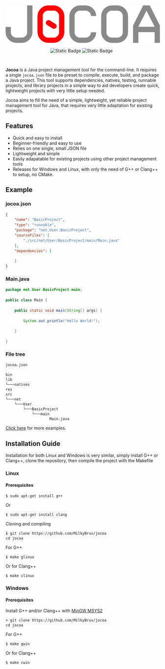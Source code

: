 <p align="center">
  <img src="https://github.com/MilkyBruv/jocoa/blob/main/res/jocoaTitle.png"/>
</p>

<p align="center">
<img alt="Static Badge" src="https://img.shields.io/badge/version-0.2.1-blue">
<img alt="Static Badge" src="https://img.shields.io/badge/license-MIT-green">
<img alt="" src="https://img.shields.io/badge/Linux-FCC624?logo=linux&logoColor=black">
<img alt="" src="https://custom-icon-badges.demolab.com/badge/Windows-0078D6?logo=windows11&logoColor=white">

</p>

<br/>

**Jocoa** is a Java project management tool for the command-line. It requires a single `jocoa.json` file to be preset to compile, execute, build, and package a Java project. This tool supports dependencies, natives, testing, runnable projects, and library projects in a simple way to aid developers create quick, lightweight projects with very little setup needed.

Jocoa aims to fill the need of a simple, lightweight, yet reliable project management tool for Java, that requires very little adaptation for existing projects.

## Features

- Quick and easy to install
- Beginner-friendly and easy to use
- Relies on one single, small JSON file
- Lightweight and simple
- Easily adapatable for existing projects using other project management tools
- Releases for Windows and Linux, with only the need of G++ or Clang++ to setup, no CMake.

## Example

### jocoa.json

```json
{
	"name": "BasicProject",
	"type": "runnable",
	"package": "net.User.BasicProject",
	"sourceFiles": [
		"./src/net/User/BasicProject/main/Main.java"
	],
	"dependencies": [
		
	]
}
```

### Main.java

```java
package net.User.BasicProject.main;

public class Main {

	public static void main(String[] args) {

		System.out.println("Hello World!");

	}

}
```

### File tree

```
jocoa.json

bin
lib
└───natives
res
src
└───net
    └───User
        └───BasicProject
            └───main
                    Main.java
```

[Click here]() for more examples.

## Installation Guide

Installation for both Linux and Windows is very similar, simply install G++ or Clang++, clone the repository, then compile the project with the Makefile

### Linux

#### Prerequisites
```
$ sudo apt-get install g++
```
Or
```
$ sudo apt-get install clang
```

Cloning and compiling
```
$ git clone https://github.com/MilkyBruv/jocoa
cd jocoa
```
For G++
```
$ make glinux
```
Or for Clang++
```
$ make clinux
```

### Windows

#### Prerequisites

Install G++ and/or Clang++ with [MinGW MSYS2](https://www.msys2.org/)

```
> git clone https://github.com/MilkyBruv/jocoa
cd jocoa
```
For G++
```
$ make gwin
```
Or for Clang++
```
$ make cwin
```
